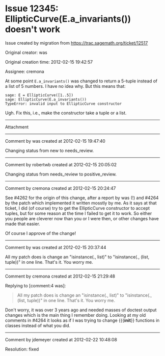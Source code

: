 # Issue 12345: EllipticCurve(E.a_invariants()) doesn't work

Issue created by migration from https://trac.sagemath.org/ticket/12517

Original creator: was

Original creation time: 2012-02-15 19:42:57

Assignee: cremona

At some point `E.a_invariants()` was changed to return a 5-tuple instead of a list of 5 numbers.  I have no idea why.  But this means that:

```
sage: E = EllipticCurve([1..5])
sage: EllipticCurve(E.a_invariants())
TypeError: invalid input to EllipticCurve constructor
```


Ugh.  Fix this, i.e., make the constructor take a tuple or a list. 


---

Attachment


---

Comment by was created at 2012-02-15 19:47:40

Changing status from new to needs_review.


---

Comment by robertwb created at 2012-02-15 20:05:02

Changing status from needs_review to positive_review.


---

Comment by cremona created at 2012-02-15 20:24:47

See #4262 for the origin of this change, after a report by was (!) and #4264 by the patch which implemented it written mosstly by me.  As it says at that ticket, I did (of course) try to get the EllipticCurve constructor to accept tuples, but for some reason at the time I failed to get it to work.  So either you people are cleverer now than you or I were then, or other changes have made that easier.

Of course I approve of the change!


---

Comment by was created at 2012-02-15 20:37:44

All my patch does is change an "isinstance(., list)" to "isinstance(., (list, tuple))" in one line.  That's it.  You worry me.


---

Comment by cremona created at 2012-02-15 21:29:48

Replying to [comment:4 was]:
> All my patch does is change an "isinstance(., list)" to "isinstance(., (list, tuple))" in one line.  That's it.  You worry me. 

Don't worry, it was over 3 years ago and needed masses of doctest output changes which is the main thing I remember doing.  Looking at my old comments in #4264 it looks as if I was trying to change {{{__init__}} functions in classes instead of what you did.


---

Comment by jdemeyer created at 2012-02-22 10:48:08

Resolution: fixed
